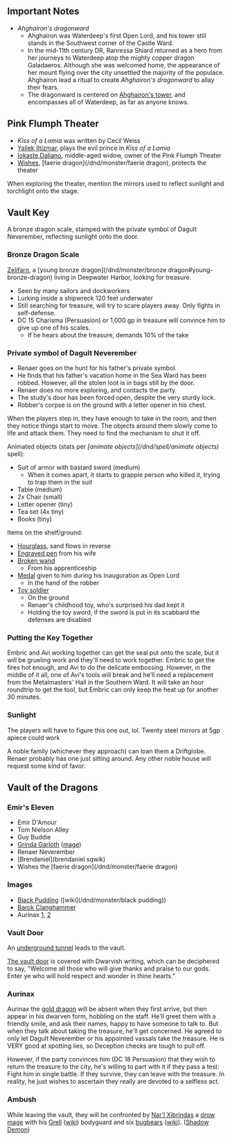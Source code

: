 <script type="module">
    import {init_links} from "/js/dragon_heist/gm_notes.js";
    init_links();
</script>

## Important Notes

* *Ahghairon's dragonward*
  * Ahghairon was Waterdeep's first Open Lord, and his tower still stands in the Southwest corner of the Castle Ward.
  * In the mid-11th century DR, Ranressa Shiard returned as a hero from her journeys to Waterdeep atop the mighty copper dragon Galadaeros. Although she was welcomed home, the appearance of her mount flying over the city unsettled the majority of the populace. Ahghairon lead a ritual to create *Ahghairon's dragonward* to allay their fears.
  * The dragonward is centered on [Ahghairon's tower](^ahghairons_tower.jpg), and encompasses all of Waterdeep, as far as anyone knows.

## Pink Flumph Theater

* *Kiss of a Lamia* was written by Cecil Weiss
* [Yaliek Iltizmar](^yaliek_iltizmar.jpg), plays the evil prince in *Kiss of a Lamia*
* [Iokaste Daliano](^iokaste_daliano.png), middle-aged widow, owner of the Pink Flumph Theater
* [Wishes](^faerie_dragon.jpg), [faerie dragon](/dnd/monster/faerie dragon), protects the theater

When exploring the theater, mention the mirrors used to reflect sunlight and torchlight onto the stage.

## Vault Key

A bronze dragon scale, stamped with the private symbol of Dagult Neverember, reflecting sunlight onto the door.

### Bronze Dragon Scale

[Zelifarn](^zelifarn.jpg), a [young bronze dragon](/dnd/monster/bronze dragon#young-bronze-dragon) living in Deepwater Harbor, looking for treasure.

 * Seen by many sailors and dockworkers
 * Lurking inside a shipwreck 120 feet underwater
 * Still searching for treasure, will try to scare players away. Only fights in self-defense.
 * DC 15 Charisma (Persuasion) or 1,000 gp in treasure will convince him to give up one of his scales.
   * If he hears about the treasure, demands 10% of the take

### Private symbol of Dagult Neverember

 * Renaer goes on the hunt for his father's private symbol. 
 * He finds that his father's vacation home in the Sea Ward has been robbed. However, all the stolen loot is in bags still by the door.
 * Renaer does no more exploring, and contacts the party.
 * The study's door has been forced open, despite the very sturdy lock.
 * Robber's corpse is on the ground with a letter opener in his chest.

When the players step in, they have enough to take in the room, and then they notice things start to move. The objects around them slowly come to life and attack them. They need to find the mechanism to shut it off.

Animated objects (stats per *[animate objects](/dnd/spell/animate objects)* spell):

 * Suit of armor with bastard sword (medium)
   * When it comes apart, it starts to grapple person who killed it, trying to trap them in the suit
 * Table (medium)
 * 2x Chair (small)
 * Letter opener (tiny)
 * Tea set (4x tiny)
 * Books (tiny)

Items on the shelf/ground:

 * [Hourglass](^Hourglass.jpg), sand flows in reverse
 * [Engraved pen](^engraved_pen.jpg) from his wife
 * [Broken wand](^broken_wand.jpg)
   * From his apprenticeship
 * [Medal](^gold_medal.jpg) given to him during his inauguration as Open Lord
   * In the hand of the robber
 * [Toy soldier](^toy_soldier.jpg)
   * On the ground
   * Renaer's childhood toy, who's surprised his dad kept it
   * Holding the toy sword, if the sword is put in its scabbard the defenses are disabled

### Putting the Key Together

Embric and Avi working together can get the seal put onto the scale, but it will be grueling work and they'll need to work together. Embric to get the fires hot enough, and Avi to do the delicate embossing. However, in the middle of it all, one of Avi's tools will break and he'll need a replacement from the Metalmasters' Hall in the Southern Ward. It will take an hour roundtrip to get the tool, but Embric can only keep the heat up for another 30 minutes.

### Sunlight

The players will have to figure this one out, lol. Twenty steel mirrors at 5gp apiece could work

A noble family (whichever they approach) can loan them a Driftglobe. Renaer probably has one just sitting around. Any other noble house will request some kind of favor.

## Vault of the Dragons 

### Emir's Eleven

* Emir D'Amour
* Tom Nielson Alley
* Guy Buddie
* [Grinda Garloth](^grinda_garloth.jpg) ([mage](/dnd/monster/Mage))
* Renaer Neverember
* [Brendaniel](brendaniel sqwik)
* Wishes the [faerie dragon](/dnd/monster/faerie dragon)

### Images

* [Black Pudding](^black_pudding.jpg) ([wiki](/dnd/monster/black pudding))
* [Barok Clanghammer](^barok_clanghammer.jpg)
* Aurinax [1](^gold_dragon.jpg), [2](^gold_dragon_2.jpg)

### Vault Door

An [underground tunnel](^underground_tunnel.jpg) leads to the vault.

[The vault door](^Vault-Door.jpg) is covered with Dwarvish writing, which can be deciphered to say, "Welcome all those who will give thanks and praise to our gods. Enter ye who will hold respect and wonder in thine hearts."

### Aurinax

Aurinax the [gold dragon](/dnd/monster/adult-gold-dragon) will be absent when they first arrive, but then appear in his dwarven form, hobbling on the staff. He'll greet them with a friendly smile, and ask their names, happy to have someone to talk to. But when they talk about taking the treasure, he'll get concerned. He agreed to only let Dagult Neverember or his appointed vassals take the treasure. He is VERY good at spotting lies, so Deception checks are tough to pull off. 

However, if the party convinces him (DC 18 Persuasion) that they wish to return the treasure to the city, he's willing to part with it if they pass a test: Fight him in single battle. If they survive, they can leave with the treasure. In reality, he just wishes to ascertain they really are devoted to a selfless act.

### Ambush

While leaving the vault, they will be confronted by [Nar'l Xibrindas](^nar'l_xibrindas.jpg) a [drow mage](/dnd/monster/drow-mage) with his [Grell](^grell.jpg) ([wiki](/dnd/monster/grell)) bodyguard and six [bugbears](^bugbear.jpg) ([wiki](/dnd/monster/bugbear)). ([Shadow Demon](^https://www.aidedd.org/dnd/images/shadow-demon.jpg))

